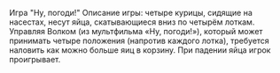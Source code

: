 Игра "Ну, погоди!"
Описание игры: четыре курицы, сидящие на насестах, несут яйца, скатывающиеся вниз по четырём лоткам. Управляя Волком (из мультфильма «Ну, погоди!»), который может принимать четыре положения (напротив каждого лотка), требуется наловить как можно больше яиц в корзину. При падении яйца игрок проигрывает.

